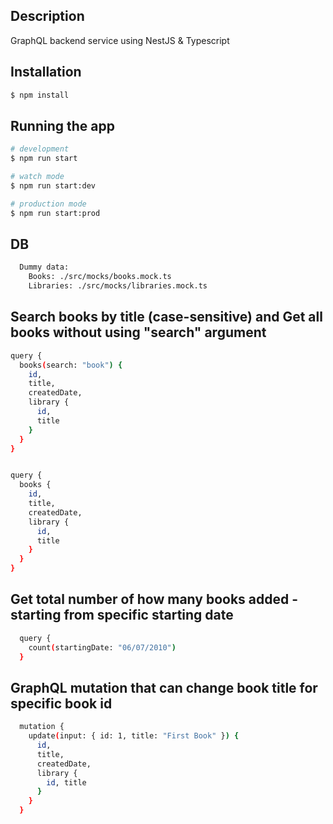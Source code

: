 ## Description

GraphQL backend service using NestJS & Typescript

## Installation

```bash
$ npm install
```

## Running the app

```bash
# development
$ npm run start

# watch mode
$ npm run start:dev

# production mode
$ npm run start:prod
```

## DB

```bash
  Dummy data:
    Books: ./src/mocks/books.mock.ts
    Libraries: ./src/mocks/libraries.mock.ts
```

## Search books by title (case-sensitive) and Get all books without using "search" argument
```bash
query {
  books(search: "book") {
    id,
    title,
    createdDate,
    library {
      id,
      title
    }
  }
}


query {
  books {
    id,
    title,
    createdDate,
    library {
      id,
      title
    }
  }
}
```

##  Get total number of how many books added - starting from specific starting date

```bash
  query {
    count(startingDate: "06/07/2010")  
  }
```

## GraphQL mutation that can change book title for specific book id

```bash
  mutation {
    update(input: { id: 1, title: "First Book" }) {
      id,
      title,
      createdDate,
      library {
        id, title
      }
    } 
  }
```